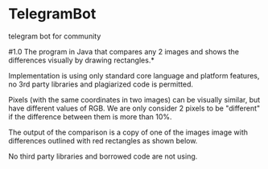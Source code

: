 # TelegramBot
telegram bot for community 

#1.0
The program in Java that compares any 2 images and shows the differences visually by drawing rectangles.*

Implementation is using only standard core language and platform features, no 3rd party libraries and plagiarized code is permitted.

Pixels (with the same coordinates in two images) can be visually similar, but have different values of RGB. We are only consider 2 pixels to be "different" if the difference between them is more than 10%.

The output of the comparison is a copy of one of the images image with differences outlined with red rectangles as shown below.

No third party libraries and borrowed code are not using.
